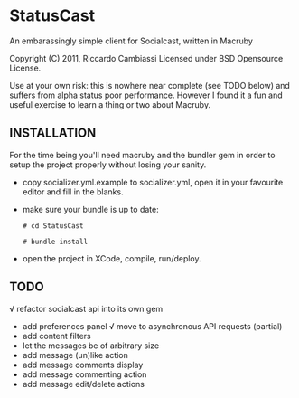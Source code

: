 # StatusCast

An embarassingly simple client for Socialcast, written in Macruby

Copyright (C) 2011, Riccardo Cambiassi
Licensed under BSD Opensource License.

Use at your own risk: this is nowhere near complete (see TODO below) and suffers from alpha status poor performance.
However I found it a fun and useful exercise to learn a thing or two about Macruby.

## INSTALLATION

For the time being you'll need macruby and the bundler gem in order to setup the project properly without losing your sanity.

* copy socializer.yml.example to socializer.yml, open it in your favourite editor and fill in the blanks.
* make sure your bundle is up to date:

    `# cd StatusCast`
    
    `# bundle install`

* open the project in XCode, compile, run/deploy.

## TODO

√ refactor socialcast api into its own gem
* add preferences panel
√ move to asynchronous API requests (partial)
* add content filters
* let the messages be of arbitrary size
* add message (un)like action
* add message comments display
* add message commenting action
* add message edit/delete actions

